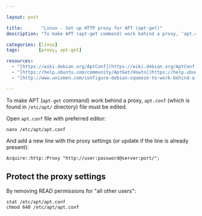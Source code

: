 ```yaml
---

layout: post

title:       "Linux - Set up HTTP proxy for APT (apt-get)"
description: "To make APT (apt-get command) work behind a proxy, 'apt.conf' (which is found in '/etc/apt/' directory) file must be edited."

categories: [linux]
tags:       [proxy, apt-get]

resources:
  - "[https://wiki.debian.org/AptConf](https://wiki.debian.org/AptConf)"
  - "[https://help.ubuntu.com/community/AptGet/Howto](https://help.ubuntu.com/community/AptGet/Howto)"
  - "[http://www.unixmen.com/configure-debian-squeeze-to-work-behind-a-proxy-faqs/](http://www.unixmen.com/configure-debian-squeeze-to-work-behind-a-proxy-faqs/)"

---
```



To make APT (`apt-get` command) work behind a proxy, `apt.conf` (which is found in `/etc/apt/` directory) file must be edited.

Open `apt.conf` file with preferred editor:

```terminal
nano /etc/apt/apt.conf
```

And add a new line with the proxy settings (or update if the line is already present):

```
Acquire::http::Proxy "http://user:password@server:port/";
```


## Protect the proxy settings

By removing READ permissions for "all other users":

```terminal
stat /etc/apt/apt.conf
chmod 640 /etc/apt/apt.conf
```
